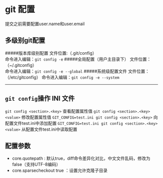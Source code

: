# git 配置

提交之前需要配置user.name和user.email

多级别git配置
-----------
#####版本库级别配置
文件位置:（.git/config）<br>
命令进入编辑：`git config -e`
#####全局配置（用户主目录下）
文件位置：（~/.gitconfig）<br>
命令进入编辑：`git config -e --global`
#####系统级配置文件
文件位置：（/etc/gitconfig）
命令进入编辑：`git config -e --system`

----------------------------------------

`git config`操作 INI 文件
--------------------
`git config <section>.<key>` 查看配置属性值
`git config <section>.<key> <value>` 修改配置属性值
`GIT_CONFIG=test.ini git config <section>.<key>` 向配置文件test.ini中添加配置
`GIT_CONFIG=test.ini git config <section>.<key> <value>` 从配置文件test.ini中读取配置

配置参数
-----------
* core.quotepath : 默认true，diff命令差异化对比，中文文件乱码，修改为false（支持UTF-8编码）
* core.sparsecheckout true ：设置允许克隆子目录
